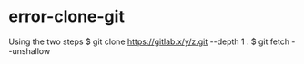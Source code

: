 # error-clone-git

Using the two steps
$ git clone https://gitlab.x/y/z.git --depth 1
.
$ git fetch --unshallow

